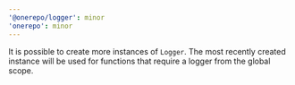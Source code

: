 ```yaml
---
'@onerepo/logger': minor
'onerepo': minor
---
```


It is possible to create more instances of `Logger`. The most recently created instance will be used for functions that require a logger from the global scope.
